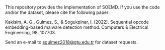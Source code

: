This repository provides the implementation of SOEMD. If you use the code and/or the dataset, please cite the following paper:

Kakisim, A. G., Gulmez, S., & Sogukpinar, I. (2022). Sequential opcode embedding-based malware detection method. Computers & Electrical Engineering, 98, 107703.

Send an e-mail to sgulmez2018@gtu.edu.tr for dataset requests.
